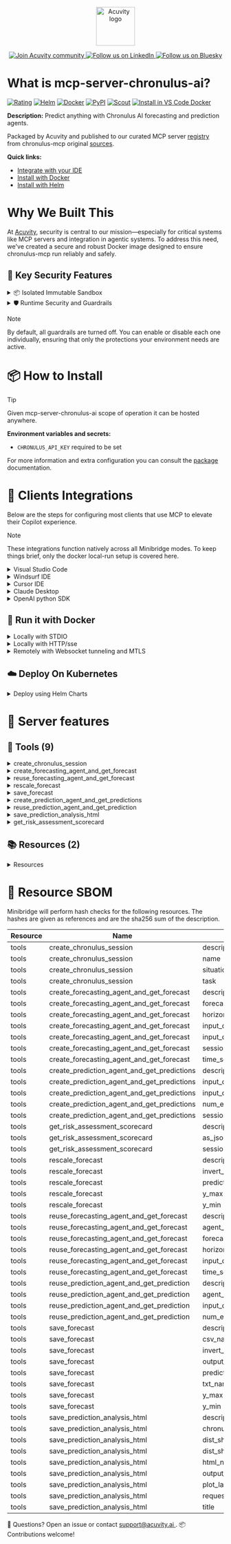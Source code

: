 <p align="center">
  <a href="https://acuvity.ai">
    <picture>
      <img src="https://mma.prnewswire.com/media/2544052/Acuvity__Logo.jpg" height="90" alt="Acuvity logo"/>
    </picture>
  </a>
</p>
<p align="center">
  <a href="https://discord.gg/BkU7fBkrNk">
    <img src="https://img.shields.io/badge/Acuvity-Join-7289DA?logo=discord&logoColor=fff" alt="Join Acuvity community" />
  </a>
<a href="https://www.linkedin.com/company/acuvity/">
    <img src="https://img.shields.io/badge/LinkedIn-Follow-7289DA" alt="Follow us on LinkedIn" />
  </a>
<a href="https://bsky.app/profile/acuvity.bsky.social">
    <img src="https://img.shields.io/badge/Bluesky-Follow-7289DA"?logo=bluesky&logoColor=fff" alt="Follow us on Bluesky" />
  </a>
</p>


# What is mcp-server-chronulus-ai?

[![Rating](https://img.shields.io/badge/A-3775A9?label=Rating)](https://docs.anthropic.com/en/docs/build-with-claude/tool-use/implement-tool-use#best-practices-for-tool-definitions)
[![Helm](https://img.shields.io/badge/1.0.0-3775A9?logo=helm&label=Charts&logoColor=fff)](https://hub.docker.com/r/acuvity/mcp-server-chronulus-ai/tags/)
[![Docker](https://img.shields.io/docker/image-size/acuvity/mcp-server-chronulus-ai/0.0.3?logo=docker&logoColor=fff&label=0.0.3)](https://hub.docker.com/r/acuvity/mcp-server-chronulus-ai)
[![PyPI](https://img.shields.io/badge/0.0.3-3775A9?logo=pypi&logoColor=fff&label=chronulus-mcp)](https://github.com/ChronulusAI/chronulus-mcp)
[![Scout](https://img.shields.io/badge/Active-3775A9?logo=docker&logoColor=fff&label=Scout)](https://hub.docker.com/r/acuvity/mcp-server-chronulus-ai/)
[![Install in VS Code Docker](https://img.shields.io/badge/VS_Code-One_click_install-0078d7?logo=githubcopilot)](https://insiders.vscode.dev/redirect/mcp/install?name=mcp-server-chronulus-ai&config=%7B%22args%22%3A%5B%22run%22%2C%22-i%22%2C%22--rm%22%2C%22--read-only%22%2C%22-e%22%2C%22CHRONULUS_API_KEY%22%2C%22docker.io%2Facuvity%2Fmcp-server-chronulus-ai%3A0.0.3%22%5D%2C%22command%22%3A%22docker%22%7D)

**Description:** Predict anything with Chronulus AI forecasting and prediction agents.

Packaged by Acuvity and published to our curated MCP server [registry](https://mcp.acuvity.ai) from chronulus-mcp original [sources](https://github.com/ChronulusAI/chronulus-mcp).

**Quick links:**

- [Integrate with your IDE](https://github.com/acuvity/mcp-servers-registry/blob/main/mcp-server-chronulus-ai/docker/README.md#-clients-integrations)
- [Install with Docker](https://github.com/acuvity/mcp-servers-registry/tree/main/mcp-server-chronulus-ai/docker/README.md#-run-it-with-docker)
- [Install with Helm](https://github.com/acuvity/mcp-servers-registry/tree/main/mcp-server-chronulus-ai/charts/mcp-server-chronulus-ai/README.md#how-to-install)

# Why We Built This

At [Acuvity](https://acuvity.ai), security is central to our mission—especially for critical systems like MCP servers and integration in agentic systems.
To address this need, we've created a secure and robust Docker image designed to ensure chronulus-mcp run reliably and safely.

## 🔐 Key Security Features

<details>
<summary>📦 Isolated Immutable Sandbox </summary>

- **Isolated Execution**: All tools run within secure, containerized sandboxes to enforce process isolation and prevent lateral movement.
- **Non-root by Default**: Enforces least-privilege principles, minimizing the impact of potential security breaches.
- **Read-only Filesystem**: Ensures runtime immutability, preventing unauthorized modification.
- **Version Pinning**: Guarantees consistency and reproducibility across deployments by locking tool and dependency versions.
- **CVE Scanning**: Continuously scans images for known vulnerabilities using [Docker Scout](https://docs.docker.com/scout/) to support proactive mitigation.
- **SBOM & Provenance**: Delivers full supply chain transparency by embedding metadata and traceable build information."
</details>

<details>
<summary>🛡️ Runtime Security and Guardrails</summary>

**Minibridge Integration**: [Minibridge](https://github.com/acuvity/minibridge) establishes secure Agent-to-MCP connectivity, supports Rego/HTTP-based policy enforcement 🕵️, and simplifies orchestration.

The [ARC](https://github.com/acuvity/mcp-servers-registry/tree/main) container includes a [built-in Rego policy](https://github.com/acuvity/mcp-servers-registry/tree/main/mcp-server-chronulus-ai/docker/policy.rego) that enables a set of runtime "guardrails"" to help enforce security, privacy, and correct usage of your services. Below is an overview of each guardrail provided.

### 🔒 Resource Integrity

**Mitigates MCP Rug Pull Attacks**

* **Goal:** Protect users from malicious tool description changes after initial approval, preventing post-installation manipulation or deception.
* **Mechanism:** Locks tool descriptions upon client approval and verifies their integrity before execution. Any modification to the description triggers a security violation, blocking unauthorized changes from server-side updates.

### 🛡️ Guardrails

#### Covert Instruction Detection

Monitors incoming requests for hidden or obfuscated directives that could alter policy behavior.

* **Goal:** Stop attackers from slipping unnoticed commands or payloads into otherwise harmless data.
* **Mechanism:** Applies a library of regex patterns and binary‐encoding checks to the full request body. If any pattern matches a known covert channel (e.g., steganographic markers, hidden HTML tags, escape-sequence tricks), the request is rejected.

#### Sensitive Pattern Detection

Block user-defined sensitive data patterns (credential paths, filesystem references).

* **Goal:** Block accidental or malicious inclusion of sensitive information that violates data-handling rules.
* **Mechanism:** Runs a curated set of regexes against all payloads and tool descriptions—matching patterns such as `.env` files, RSA key paths, directory traversal sequences.

#### Shadowing Pattern Detection

Detects and blocks "shadowing" attacks, where a malicious MCP server sneaks hidden directives into its own tool descriptions to hijack or override the behavior of other, trusted tools.

* **Goal:** Stop a rogue server from poisoning the agent’s logic by embedding instructions that alter how a different server’s tools operate (e.g., forcing all emails to go to an attacker’s address even when the user calls a separate `send_email` tool).
* **Mechanism:** During policy load, each tool description is scanned for cross‐tool override patterns—such as `<IMPORTANT>` sections referencing other tool names, hidden side‐effects, or directives that apply to a different server’s API. Any description that attempts to shadow or extend instructions for a tool outside its own namespace triggers a policy violation and is rejected.

#### Schema Misuse Prevention

Enforces strict adherence to MCP input schemas.

* **Goal:** Prevent malformed or unexpected fields from bypassing validations, causing runtime errors, or enabling injections.
* **Mechanism:** Compares each incoming JSON object against the declared schema (required properties, allowed keys, types). Any extra, missing, or mistyped field triggers an immediate policy violation.

#### Cross-Origin Tool Access

Controls whether tools may invoke tools or services from external origins.

* **Goal:** Prevent untrusted or out-of-scope services from being called.
* **Mechanism:** Examines tool invocation requests and outgoing calls, verifying each target against an allowlist of approved domains or service names. Calls to any non-approved origin are blocked.

#### Secrets Redaction

Automatically masks sensitive values so they never appear in logs or responses.

* **Goal:** Ensure that API keys, tokens, passwords, and other credentials cannot leak in plaintext.
* **Mechanism:** Scans every text output for known secret formats (e.g., AWS keys, GitHub PATs, JWTs). Matches are replaced with `[REDACTED]` before the response is sent or recorded.

These controls ensure robust runtime integrity, prevent unauthorized behavior, and provide a foundation for secure-by-design system operations.

### Enable guardrails

To activate guardrails in your Docker containers, define the `GUARDRAILS` environment variable with the protections you need. Available options:
- covert-instruction-detection
- sensitive-pattern-detection
- shadowing-pattern-detection
- schema-misuse-prevention
- cross-origin-tool-access
- secrets-redaction

For example adding:
- `-e GUARDRAILS="secrets-redaction covert-instruction-detection"`
to your docker arguments will enable the `secrets-redaction` and `covert-instruction-detection` guardrails.


## 🔒 Basic Authentication via Shared Secret

Provides a lightweight auth layer using a single shared token.

* **Mechanism:** Expects clients to send an `Authorization` header with the predefined secret.
* **Use Case:** Quickly lock down your endpoint in development or simple internal deployments—no complex OAuth/OIDC setup required.

To turn on Basic Authentication, add `BASIC_AUTH_SECRET` like:
- `-e BASIC_AUTH_SECRET="supersecret"`
to your docker arguments. This will enable the Basic Authentication check.

> While basic auth will protect against unauthorized access, you should use it only in controlled environment,
> rotate credentials frequently and **always** use TLS.

</details>

> [!NOTE]
> By default, all guardrails are turned off. You can enable or disable each one individually, ensuring that only the protections your environment needs are active.


# 📦 How to Install


> [!TIP]
> Given mcp-server-chronulus-ai scope of operation it can be hosted anywhere.

**Environment variables and secrets:**
  - `CHRONULUS_API_KEY` required to be set

For more information and extra configuration you can consult the [package](https://github.com/ChronulusAI/chronulus-mcp) documentation.

# 🧰 Clients Integrations

Below are the steps for configuring most clients that use MCP to elevate their Copilot experience.

> [!NOTE]
> These integrations function natively across all Minibridge modes.
> To keep things brief, only the docker local-run setup is covered here.

<details>
<summary>Visual Studio Code</summary>

To get started immediately, you can use the "one-click" link below:

[![Install in VS Code Docker](https://img.shields.io/badge/VS_Code-One_click_install-0078d7?logo=githubcopilot)](https://insiders.vscode.dev/redirect/mcp/install?name=mcp-server-chronulus-ai&config=%7B%22args%22%3A%5B%22run%22%2C%22-i%22%2C%22--rm%22%2C%22--read-only%22%2C%22-e%22%2C%22CHRONULUS_API_KEY%22%2C%22docker.io%2Facuvity%2Fmcp-server-chronulus-ai%3A0.0.3%22%5D%2C%22command%22%3A%22docker%22%7D)

## Global scope

Press `ctrl + shift + p` and type `Preferences: Open User Settings JSON` to add the following section:

```json
{
  "mcp": {
    "servers": {
      "acuvity-mcp-server-chronulus-ai": {
        "env": {
          "CHRONULUS_API_KEY": "TO_BE_SET"
        },
        "command": "docker",
        "args": [
          "run",
          "-i",
          "--rm",
          "--read-only",
          "-e",
          "CHRONULUS_API_KEY",
          "docker.io/acuvity/mcp-server-chronulus-ai:0.0.3"
        ]
      }
    }
  }
}
```

## Workspace scope

In your workspace create a file called `.vscode/mcp.json` and add the following section:

```json
{
  "servers": {
    "acuvity-mcp-server-chronulus-ai": {
      "env": {
        "CHRONULUS_API_KEY": "TO_BE_SET"
      },
      "command": "docker",
      "args": [
        "run",
        "-i",
        "--rm",
        "--read-only",
        "-e",
        "CHRONULUS_API_KEY",
        "docker.io/acuvity/mcp-server-chronulus-ai:0.0.3"
      ]
    }
  }
}
```

> To pass secrets you should use the `promptString` input type described in the [Visual Studio Code documentation](https://code.visualstudio.com/docs/copilot/chat/mcp-servers).

</details>

<details>
<summary>Windsurf IDE</summary>

In `~/.codeium/windsurf/mcp_config.json` add the following section:

```json
{
  "mcpServers": {
    "acuvity-mcp-server-chronulus-ai": {
      "env": {
        "CHRONULUS_API_KEY": "TO_BE_SET"
      },
      "command": "docker",
      "args": [
        "run",
        "-i",
        "--rm",
        "--read-only",
        "-e",
        "CHRONULUS_API_KEY",
        "docker.io/acuvity/mcp-server-chronulus-ai:0.0.3"
      ]
    }
  }
}
```

See [Windsurf documentation](https://docs.windsurf.com/windsurf/mcp) for more info.

</details>

<details>
<summary>Cursor IDE</summary>

Add the following JSON block to your mcp configuration file:
- `~/.cursor/mcp.json` for global scope
- `.cursor/mcp.json` for project scope

```json
{
  "mcpServers": {
    "acuvity-mcp-server-chronulus-ai": {
      "env": {
        "CHRONULUS_API_KEY": "TO_BE_SET"
      },
      "command": "docker",
      "args": [
        "run",
        "-i",
        "--rm",
        "--read-only",
        "-e",
        "CHRONULUS_API_KEY",
        "docker.io/acuvity/mcp-server-chronulus-ai:0.0.3"
      ]
    }
  }
}
```

See [cursor documentation](https://docs.cursor.com/context/model-context-protocol) for more information.

</details>
<details>

<summary>Claude Desktop</summary>

In the `claude_desktop_config.json` configuration file add the following section:

```json
{
  "mcpServers": {
    "acuvity-mcp-server-chronulus-ai": {
      "env": {
        "CHRONULUS_API_KEY": "TO_BE_SET"
      },
      "command": "docker",
      "args": [
        "run",
        "-i",
        "--rm",
        "--read-only",
        "-e",
        "CHRONULUS_API_KEY",
        "docker.io/acuvity/mcp-server-chronulus-ai:0.0.3"
      ]
    }
  }
}
```

See [Anthropic documentation](https://docs.anthropic.com/en/docs/agents-and-tools/mcp) for more information.
</details>

<details>
<summary>OpenAI python SDK</summary>

## Running locally

```python
async with MCPServerStdio(
    params={
        "env": {"CHRONULUS_API_KEY":"TO_BE_SET"},
        "command": "docker",
        "args": ["run","-i","--rm","--read-only","-e","CHRONULUS_API_KEY","docker.io/acuvity/mcp-server-chronulus-ai:0.0.3"]
    }
) as server:
    tools = await server.list_tools()
```

## Running remotely

```python
async with MCPServerSse(
    params={
        "url": "http://<ip>:<port>/sse",
    }
) as server:
    tools = await server.list_tools()
```

See [OpenAI Agents SDK docs](https://openai.github.io/openai-agents-python/mcp/) for more info.

</details>

## 🐳 Run it with Docker

<details>
<summary>Locally with STDIO</summary>

In your client configuration set:

- command: `docker`
- arguments: `run -i --rm --read-only -e CHRONULUS_API_KEY docker.io/acuvity/mcp-server-chronulus-ai:0.0.3`

</details>

<details>
<summary>Locally with HTTP/sse</summary>

Simply run as:

```console
docker run -it -p 8000:8000 --rm --read-only -e CHRONULUS_API_KEY docker.io/acuvity/mcp-server-chronulus-ai:0.0.3
```

Then on your application/client, you can configure to use it like:

```json
{
  "mcpServers": {
    "acuvity-mcp-server-chronulus-ai": {
      "url": "http://localhost:8000/sse"
    }
  }
}
```

You might have to use different ports for different tools.

</details>

<details>
<summary>Remotely with Websocket tunneling and MTLS </summary>

> This section assume you are familiar with TLS and certificates and will require:
> - a server certificate with proper DNS/IP field matching your tool deployment.
> - a client-ca used to sign client certificates

1. Start the server in `backend` mode
 - add an environment variable like `-e MINIBRIDGE_MODE=backend`
 - add the TLS certificates (recommended) through a volume let's say `/certs` ex (`-v $PWD/certs:/certs`)
 - instruct minibridge to use those certs with
   - `-e MINIBRIDGE_TLS_SERVER_CERT=/certs/server-cert.pem`
   - `-e MINIBRIDGE_TLS_SERVER_KEY=/certs/server-key.pem`
   - `-e MINIBRIDGE_TLS_SERVER_KEY_PASS=optional`
   - `-e MINIBRIDGE_TLS_SERVER_CLIENT_CA=/certs/client-ca.pem`

2. Start `minibridge` locally in frontend mode:
  - Get [minibridge](https://github.com/acuvity/minibridge) binary for your OS.

In your client configuration, Minibridge works like any other STDIO command.

Example for Claude Desktop:

```json
{
  "mcpServers": {
    "acuvity-mcp-server-chronulus-ai": {
      "command": "minibridge",
      "args": ["frontend", "--backend", "wss://<remote-url>:8000/ws", "--tls-client-backend-ca", "/path/to/ca/that/signed/the/server-cert.pem/ca.pem", "--tls-client-cert", "/path/to/client-cert.pem", "--tls-client-key", "/path/to/client-key.pem"]
    }
  }
}
```

That's it.

Minibridge offers a host of additional features. For step-by-step guidance, please visit the wiki. And if anything’s unclear, don’t hesitate to reach out!

</details>

## ☁️ Deploy On Kubernetes

<details>
<summary>Deploy using Helm Charts</summary>

### Chart settings requirements

This chart requires some mandatory information to be installed.

**Mandatory Secrets**:
  - `CHRONULUS_API_KEY` secret to be set as secrets.CHRONULUS_API_KEY either by `.value` or from existing with `.valueFrom`

### How to install

You can inspect the chart `README`:

```console
helm show readme oci://docker.io/acuvity/mcp-server-chronulus-ai --version 1.0.0
````

You can inspect the values that you can configure:

```console
helm show values oci://docker.io/acuvity/mcp-server-chronulus-ai --version 1.0.0
````

Install with helm

```console
helm install mcp-server-chronulus-ai oci://docker.io/acuvity/mcp-server-chronulus-ai --version 1.0.0
```

From there your MCP server mcp-server-chronulus-ai will be reachable by default through `http/sse` from inside the cluster using the Kubernetes Service `mcp-server-chronulus-ai` on port `8000` by default. You can change that by looking at the `service` section of the `values.yaml` file.

### How to Monitor

The deployment will create a Kubernetes service with a `healthPort`, that is used for liveness probes and readiness probes. This health port can also be used by the monitoring stack of your choice and exposes metrics under the `/metrics` path.

See full charts [Readme](https://github.com/acuvity/mcp-servers-registry/tree/main/mcp-server-chronulus-ai/charts/mcp-server-chronulus-ai/README.md) for more details about settings and runtime security including guardrails activation.

</details>

# 🧠 Server features

## 🧰 Tools (9)
<details>
<summary>create_chronulus_session</summary>

**Description**:

```

A tool that creates a new Chronulus Session and returns a session_id

When to use this tool:
- Use this tool when a user has requested a forecast or prediction for a new use case
- Before calling this tool make sure you have enough information to write a well-defined situation and task. You might
need to ask clarifying questions in order to get this from the user.
- The same session_id can be reused as long as the situation and task remain the same
- If user wants to forecast a different use case, create a new session and then use that

How to use this tool:
- To create a session, you need to provide a situation and task that describe the forecasting use case 
- If the user has not provided enough detail for you to decompose the use case into a 
    situation (broad or background context) and task (specific requirements for the forecast), 
    ask them to elaborate since more detail will result in a better / more accurate forecast.
- Once created, this will generate a unique session_id that can be used to when calling other tools about this use case.

```

**Parameter**:

| Name | Type | Description | Required? |
|-----------|------|-------------|-----------|
| name | string | A short descriptive name for the use case defined in the session. | Yes
| situation | string | The broader context for the use case | Yes
| task | string | Specific details on the forecasting or prediction task. | Yes
</details>
<details>
<summary>create_forecasting_agent_and_get_forecast</summary>

**Description**:

```

This tool creates a NormalizedForecaster agent with your session and input data model and then provides a forecast input 
data to the agent and returns the prediction data and text explanation from the agent.

When to use this tool:
- Use this tool to request a forecast from Chronulus
- This tool is specifically made to forecast values between 0 and 1 and does not require historical data
- The prediction can be thought of as seasonal weights, probabilities, or shares of something as in the decimal representation of a percent

How to use this tool:
- First, make sure you have a session_id for the forecasting or prediction use case.
- Next, think about the features / characteristics most suitable for producing the requested forecast and then 
create an input_data_model that corresponds to the input_data you will provide for the thing being forecasted.
- Remember to pass all relevant information to Chronulus including text and images provided by the user. 
- If a user gives you files about a thing you are forecasting or predicting, you should pass these as inputs to the 
agent using one of the following types: 
    - ImageFromFile
    - List[ImageFromFile]
    - TextFromFile
    - List[TextFromFile]
    - PdfFromFile
    - List[PdfFromFile]
- If you have a large amount of text (over 500 words) to pass to the agent, you should use the Text or List[Text] field types
- Finally, add information about the forecasting horizon and time scale requested by the user
- Assume the dates and datetimes in the prediction results are already converted to the appropriate local timezone if location is a factor in the use case. So do not try to convert from UTC to local time when plotting.
- When plotting the predictions, use a Rechart time series with the appropriate axes labeled and with the prediction explanation displayed as a caption below the plot

```

**Parameter**:

| Name | Type | Description | Required? |
|-----------|------|-------------|-----------|
| forecast_start_dt_str | string | The datetime str in '%Y-%m-%d %H:%M:%S' format of the first value in the forecast horizon. | Yes
| horizon_len | integer | The integer length of the forecast horizon. Eg., 60 if a 60 day forecast was requested. | No
| input_data | object | The forecast inputs that you will pass to the chronulus agent to make the prediction. The keys of the dict should correspond to the InputField name you provided in input_fields. | Yes
| input_data_model | array | Metadata on the fields you will include in the input_data. | Yes
| session_id | string | The session_id for the forecasting or prediction use case | Yes
| time_scale | string | The times scale of the forecast horizon. Valid time scales are 'hours', 'days', and 'weeks'. | No
</details>
<details>
<summary>reuse_forecasting_agent_and_get_forecast</summary>

**Description**:

```

This tool creates a NormalizedForecaster agent with your session and input data model and then provides a forecast input 
data to the agent and returns the prediction data and text explanation from the agent.

When to use this tool:
- Use this tool to request a forecast from Chronulus
- This tool is specifically made to forecast values between 0 and 1 and does not require historical data
- The prediction can be thought of as seasonal weights, probabilities, or shares of something as in the decimal representation of a percent

How to use this tool:
- First, make sure you have a session_id for the forecasting or prediction use case.
- Next, think about the features / characteristics most suitable for producing the requested forecast and then 
create an input_data_model that corresponds to the input_data you will provide for the thing being forecasted.
- Remember to pass all relevant information to Chronulus including text and images provided by the user. 
- If a user gives you files about a thing you are forecasting or predicting, you should pass these as inputs to the 
agent using one of the following types: 
    - ImageFromFile
    - List[ImageFromFile]
    - TextFromFile
    - List[TextFromFile]
    - PdfFromFile
    - List[PdfFromFile]
- If you have a large amount of text (over 500 words) to pass to the agent, you should use the Text or List[Text] field types
- Finally, add information about the forecasting horizon and time scale requested by the user
- Assume the dates and datetimes in the prediction results are already converted to the appropriate local timezone if location is a factor in the use case. So do not try to convert from UTC to local time when plotting.
- When plotting the predictions, use a Rechart time series with the appropriate axes labeled and with the prediction explanation displayed as a caption below the plot

```

**Parameter**:

| Name | Type | Description | Required? |
|-----------|------|-------------|-----------|
| agent_id | string | The agent_id for the forecasting or prediction use case and previously defined input_data_model | Yes
| forecast_start_dt_str | string | The datetime str in '%Y-%m-%d %H:%M:%S' format of the first value in the forecast horizon. | Yes
| horizon_len | integer | The integer length of the forecast horizon. Eg., 60 if a 60 day forecast was requested. | No
| input_data | object | The forecast inputs that you will pass to the chronulus agent to make the prediction. The keys of the dict should correspond to the InputField name you provided in input_fields. | Yes
| time_scale | string | The times scale of the forecast horizon. Valid time scales are 'hours', 'days', and 'weeks'. | No
</details>
<details>
<summary>rescale_forecast</summary>

**Description**:

```

A tool that rescales the prediction data (values between 0 and 1) from the NormalizedForecaster agent to scale required for a use case

When to use this tool:
- Use this tool when there is enough information from the user or use cases to determine a reasonable min and max for the forecast predictions
- Do not attempt to rescale or denormalize the predictions on your own without using this tool.
- Also, if the best min and max for the use case is 0 and 1, then no rescaling is needed since that is already the scale of the predictions.
- If a user requests to convert from probabilities to a unit in levels, be sure to caveat your use of this tool by noting that
    probabilities do not always scale uniformly to levels. Rescaling can be used as a rough first-pass estimate. But for best results, 
    it would be better to start a new Chronulus forecasting use case predicting in levels from the start.
    
How to use this tool:
- To use this tool present prediction_id from the normalized prediction and the min and max as floats
- If the user is also changing units, consider if the units will be inverted and set the inverse scale to True if needed.
- When plotting the rescaled predictions, use a Rechart time series plot with the appropriate axes labeled and include the chronulus 
    prediction explanation as a caption below the plot. 
- If you would like to add additional notes about the scaled series, put these below the original prediction explanation. 

```

**Parameter**:

| Name | Type | Description | Required? |
|-----------|------|-------------|-----------|
| invert_scale | boolean | Set this flag to true if the scale of the new units will run in the opposite direction from the inputs. | No
| prediction_id | string | The prediction_id from a prediction result | Yes
| y_max | number | The expected largest value for the use case. E.g., for product sales, 0 would be the largest possible value would be given by the user or determined from this history of sales for the product in question or a similar product. | Yes
| y_min | number | The expected smallest value for the use case. E.g., for product sales, 0 would be the least possible value for sales. | Yes
</details>
<details>
<summary>save_forecast</summary>

**Description**:

```

A tool that saves a Chronulus forecast from NormalizedForecaster to separate CSV and TXT files

When to use this tool:
- Use this tool when you need to save both the forecast data and its explanation to files
- The forecast data will be saved as a CSV file for data analysis
- The forecast explanation will be saved as a TXT file for reference
- Both files will be saved in the same directory specified by output_path
- This tool can also be used to directly save rescaled predictions without first calling the rescaling tool

How to use this tool:
- Provide the prediction_id from a previous forecast
- Specify the output_path where both files should be saved
- Provide csv_name for the forecast data file (must end in .csv)
- Provide txt_name for the explanation file (must end in .txt)
- Optionally provide y_min and y_max to rescale the predictions (defaults to 0)
- Set invert_scale to True if the target units run in the opposite direction
- The tool will provide status updates through the MCP context

```

**Parameter**:

| Name | Type | Description | Required? |
|-----------|------|-------------|-----------|
| csv_name | string | The path where the CSV file should be saved. Should end in .csv | Yes
| invert_scale | boolean | Set this flag to true if the scale of the new units will run in the opposite direction from the inputs. | No
| output_path | string | The path where the CSV file should be saved. Should end in .csv | Yes
| prediction_id | string | The prediction_id from a prediction result | Yes
| txt_name | string | The name of the TXT file to be saved. Should end in .txt | Yes
| y_max | number | The expected largest value for the use case. E.g., for product sales, 0 would be the largest possible value would be given by the user or determined from this history of sales for the product in question or a similar product. | No
| y_min | number | The expected smallest value for the use case. E.g., for product sales, 0 would be the least possible value for sales. | No
</details>
<details>
<summary>create_prediction_agent_and_get_predictions</summary>

**Description**:

```

This tool creates a BinaryPredictor agent with your session and input data model and then provides prediction input 
data to the agent and returns the consensus a prediction from a panel of experts along with their individual estimates
and text explanations. The agent also returns the alpha and beta parameters for a Beta distribution that allows you to
estimate the confidence interval of its consensus probability estimate.

When to use this tool:
- Use this tool to request a probability estimate from Chronulus in situation when there is a binary outcome
- This tool is specifically made to estimate the probability of an event occurring and not occurring and does not 
require historical data

How to use this tool:
- First, make sure you have a session_id for the prediction use case.
- Next, think about the features / characteristics most suitable for producing the requested prediction and then 
create an input_data_model that corresponds to the input_data you will provide for the thing or event being predicted.
- Remember to pass all relevant information to Chronulus including text and images provided by the user. 
- If a user gives you files about a thing you are forecasting or predicting, you should pass these as inputs to the 
agent using one of the following types: 
    - ImageFromFile
    - List[ImageFromFile]
    - TextFromFile
    - List[TextFromFile]
    - PdfFromFile
    - List[PdfFromFile]
- If you have a large amount of text (over 500 words) to pass to the agent, you should use the Text or List[Text] field types
- Finally, provide the number of experts to consult. The minimum and default number is 2, but users may request up to 30
30 opinions in situations where reproducibility and risk sensitively is of the utmost importance. In most cases, 2 to 5 
experts is sufficient. 

```

**Parameter**:

| Name | Type | Description | Required? |
|-----------|------|-------------|-----------|
| input_data | object | The forecast inputs that you will pass to the chronulus agent to make the prediction. The keys of the dict should correspond to the InputField name you provided in input_fields. | Yes
| input_data_model | array | Metadata on the fields you will include in the input_data. | Yes
| num_experts | integer | The number of experts to consult when forming consensus | Yes
| session_id | string | The session_id for the forecasting or prediction use case | Yes
</details>
<details>
<summary>reuse_prediction_agent_and_get_prediction</summary>

**Description**:

```

This tool provides prediction input data to a previously created Chronulus BinaryPredictor agent and returns the 
consensus a prediction from a panel of experts along with their individual estimates and text explanations. The agent 
also returns the alpha and beta parameters for a Beta distribution that allows you to estimate the confidence interval 
of its consensus probability estimate.

When to use this tool:
- Use this tool to request a prediction from a Chronulus prediction agent that you have already created and when your 
input data model is unchanged
- Use this tool to request a probability estimate from an existing prediction agent in a situation when there is a binary outcome
- This tool is specifically made to estimate the probability of an event occurring and not occurring and does not 
require historical data

How to use this tool:
- First, make sure you have a session_id for the prediction use case.
- Next, think about the features / characteristics most suitable for producing the requested prediction and then 
create an input_data_model that corresponds to the input_data you will provide for the thing or event being predicted.
- Remember to pass all relevant information to Chronulus including text and images provided by the user. 
- If a user gives you files about a thing you are forecasting or predicting, you should pass these as inputs to the 
agent using one of the following types: 
    - ImageFromFile
    - List[ImageFromFile]
    - TextFromFile
    - List[TextFromFile]
    - PdfFromFile
    - List[PdfFromFile]
- If you have a large amount of text (over 500 words) to pass to the agent, you should use the Text or List[Text] field types
- Finally, provide the number of experts to consult. The minimum and default number is 2, but users may request up to 30
30 opinions in situations where reproducibility and risk sensitively is of the utmost importance. In most cases, 2 to 5 
experts is sufficient. 

How to use this tool:
- First, make sure you have an agent_id for the prediction agent. The agent is already attached to the correct session. 
So you do not need to provide a session_id.
- Next, reference the input data model that you previously used with the agent and create new input data for the item 
being predicted that aligns with the previously specified input data model
- Remember to pass all relevant information to Chronulus including text and images provided by the user. 
- If a user gives you files about a thing you are forecasting or predicting, you should pass these as inputs to the 
agent using one of the following types: 
    - ImageFromFile
    - List[ImageFromFile]
    - TextFromFile
    - List[TextFromFile]
    - PdfFromFile
    - List[PdfFromFile]
- If you have a large amount of text (over 500 words) to pass to the agent, you should use the Text or List[Text] field types
- Finally, provide the number of experts to consult. The minimum and default number is 2, but users may request up to 30
30 opinions in situations where reproducibility and risk sensitively is of the utmost importance. In most cases, 2 to 5 
experts is sufficient. 

```

**Parameter**:

| Name | Type | Description | Required? |
|-----------|------|-------------|-----------|
| agent_id | string | The agent_id for the forecasting or prediction use case and previously defined input_data_model | Yes
| input_data | object | The forecast inputs that you will pass to the chronulus agent to make the prediction. The keys of the dict should correspond to the InputField name you provided in input_fields. | Yes
| num_experts | integer | The number of experts to consult when forming consensus | Yes
</details>
<details>
<summary>save_prediction_analysis_html</summary>

**Description**:

```

A tool that saves an analysis of a BinaryPredictor prediction to HTML. 

The analysis includes a plot of the theoretical and empirical beta distribution estimated by Chronulus and also
list the opinions provided by each expert.

When to use this tool:
- Use this tool when you need to save the BinaryPredictor estimates to for the user

How to use this tool:
- Provide the request_id from a previous prediction response
- Specify the output_path where the html should be saved
- Provide html_name for the file (must end in .html)
- The tool will provide status updates through the MCP context

```

**Parameter**:

| Name | Type | Description | Required? |
|-----------|------|-------------|-----------|
| chronulus_prediction_summary | string | A summary paragraph distilling prediction results and expert opinions provided by Chronulus | Yes
| dist_shape | string | A one line description of the shape of the distribution of predictions | Yes
| dist_shape_interpretation | string | 2-3 sentences interpreting the shape of the distribution of predictions in layman's terms | Yes
| html_name | string | The path where the HTML file should be saved. | Yes
| output_path | string | The path where the HTML file should be saved. | Yes
| plot_label | string | Label for the Beta plot | Yes
| request_id | string | The request_id from the BinaryPredictor result | Yes
| title | string | Title of analysis | Yes
</details>
<details>
<summary>get_risk_assessment_scorecard</summary>

**Description**:

```

A tool that retrieves the risk assessment scorecard for the Chronulus Session in Markdown format

When to use this tool:
- Use this tool when the use asks about the risk level or safety concerns of a forecasting use case
- You may also use this tool to provide justification to a user if you would like to warn them of the implications of 
    what they are asking you to forecasting or predict.

How to use this tool:
- Make sure you have a session_id for the forecasting or prediction use case
- When displaying the scorecard markdown for the user, you should use an MDX-style React component

```

**Parameter**:

| Name | Type | Description | Required? |
|-----------|------|-------------|-----------|
| as_json | boolean | If true, returns the scorecard in JSON format, otherwise returns a markdown formatted scorecard | Yes
| session_id | string | The session_id for the forecasting or prediction use case | Yes
</details>

## 📚 Resources (2)

<details>
<summary>Resources</summary>

| Name | Mime type | URI| Content |
|-----------|------|-------------|-----------|
| Scorecard React Template | text/javascript | chronulus-react://Scorecard.jsx | - |
| Beta Plot | text/javascript | chronulus-react://BetaPlot.jsx | - |

</details>


# 🔐 Resource SBOM

Minibridge will perform hash checks for the following resources. The hashes are given as references and are the sha256 sum of the description.

| Resource | Name | Parameter | Hash |
|-----------|------|------|------|
| tools | create_chronulus_session | description | 023375f41c31f4db4d39c0181e002a778ba5863efb4b0f98e629adcd76ebf27d |
| tools | create_chronulus_session | name | df096f2e7ba978c73e165c9dc4761cdd91b8ef6094a1c1cf64c4f912052c603f |
| tools | create_chronulus_session | situation | 5cae7eb1ae7a0e28f19e084610745e4b667d888e30cf28bd8bcf25ebdce41bda |
| tools | create_chronulus_session | task | 782c060de9cf260b5151ad75ceb801ab37a65bce324158fed0facfc0ad54f3f6 |
| tools | create_forecasting_agent_and_get_forecast | description | 0a79b1dcace98bae5f5a36d73c75315b821ca993ce26ef7a2512eecd61115207 |
| tools | create_forecasting_agent_and_get_forecast | forecast_start_dt_str | d032b5667a5958a0899585a9a7629d7294cb2bfa4e8f9582383ec5d2255a1bd7 |
| tools | create_forecasting_agent_and_get_forecast | horizon_len | 319627c012de4f34775626da1fe8f3517e0f201c0c672aaa77ca2dc23eeea758 |
| tools | create_forecasting_agent_and_get_forecast | input_data | baa6368ab0bd640437f256f6a0390596742a56c6cf75ef8e5e7861565d847ce5 |
| tools | create_forecasting_agent_and_get_forecast | input_data_model | d2a1bef961bc02a591723fe9ae16d4a37737970ebf0791a17caff05077073292 |
| tools | create_forecasting_agent_and_get_forecast | session_id | 92caca648373b9bee4610361e107d03144091bcca5b4c1f5bcd9400711d0739e |
| tools | create_forecasting_agent_and_get_forecast | time_scale | 87229787d5f558d81f3ab245d6792d11f4146a2fb9cc99e23a2704bc3e7e70d0 |
| tools | create_prediction_agent_and_get_predictions | description | 1103d7b6acac7686d7aa29d73f94252c8204ca3dcb7978e829f7133db34e9d29 |
| tools | create_prediction_agent_and_get_predictions | input_data | baa6368ab0bd640437f256f6a0390596742a56c6cf75ef8e5e7861565d847ce5 |
| tools | create_prediction_agent_and_get_predictions | input_data_model | d2a1bef961bc02a591723fe9ae16d4a37737970ebf0791a17caff05077073292 |
| tools | create_prediction_agent_and_get_predictions | num_experts | 97268e8871eaf94999cffa368b028a4827ef197c50a7987873440d13b8b8db8a |
| tools | create_prediction_agent_and_get_predictions | session_id | 92caca648373b9bee4610361e107d03144091bcca5b4c1f5bcd9400711d0739e |
| tools | get_risk_assessment_scorecard | description | 2fc7b82383275ea8fe0733e72092339d630826b39cfafb477265e205478d8790 |
| tools | get_risk_assessment_scorecard | as_json | 248db44ccb2be41a4477162fddf4f844ae1da13ce853399a1e99a92bdff2e6d9 |
| tools | get_risk_assessment_scorecard | session_id | 92caca648373b9bee4610361e107d03144091bcca5b4c1f5bcd9400711d0739e |
| tools | rescale_forecast | description | 4e85694cc6af5e2d125701ac116bf0175ac661787c4014e58ef21e6efbb92395 |
| tools | rescale_forecast | invert_scale | ef385c94a69b89c791934f0602dcbd5d02ae00d7707112dfd34c3b0033e901d4 |
| tools | rescale_forecast | prediction_id | 1d4a55640700e36dadc1bafdaf36a7118b146c4ed602948cc45f848f90ab98c1 |
| tools | rescale_forecast | y_max | 7e002cd3ac9eae9f9dae47483b492117e97a491d2517eabc77c5437eebd9d715 |
| tools | rescale_forecast | y_min | 1e0c4c0c4af3c0108fd13db2760fa7f426971812c5332026533ff805c76cfaed |
| tools | reuse_forecasting_agent_and_get_forecast | description | 0a79b1dcace98bae5f5a36d73c75315b821ca993ce26ef7a2512eecd61115207 |
| tools | reuse_forecasting_agent_and_get_forecast | agent_id | 9a0bcd98efef7cacb6162ef182b4f4bdb2646caf40fce47120e8bd3caefec1c8 |
| tools | reuse_forecasting_agent_and_get_forecast | forecast_start_dt_str | d032b5667a5958a0899585a9a7629d7294cb2bfa4e8f9582383ec5d2255a1bd7 |
| tools | reuse_forecasting_agent_and_get_forecast | horizon_len | 319627c012de4f34775626da1fe8f3517e0f201c0c672aaa77ca2dc23eeea758 |
| tools | reuse_forecasting_agent_and_get_forecast | input_data | baa6368ab0bd640437f256f6a0390596742a56c6cf75ef8e5e7861565d847ce5 |
| tools | reuse_forecasting_agent_and_get_forecast | time_scale | 87229787d5f558d81f3ab245d6792d11f4146a2fb9cc99e23a2704bc3e7e70d0 |
| tools | reuse_prediction_agent_and_get_prediction | description | 7d418a64924d5babe924f743280763dff97eaa956d0c11801c575d8fe13547a9 |
| tools | reuse_prediction_agent_and_get_prediction | agent_id | 9a0bcd98efef7cacb6162ef182b4f4bdb2646caf40fce47120e8bd3caefec1c8 |
| tools | reuse_prediction_agent_and_get_prediction | input_data | baa6368ab0bd640437f256f6a0390596742a56c6cf75ef8e5e7861565d847ce5 |
| tools | reuse_prediction_agent_and_get_prediction | num_experts | 97268e8871eaf94999cffa368b028a4827ef197c50a7987873440d13b8b8db8a |
| tools | save_forecast | description | 2b63af460eb2b4b93aa1a2f2b4acba861f3ee0d2a9e5a2d52a3d3eb61f535961 |
| tools | save_forecast | csv_name | 599711e78254f5f76278742637ac5747b21f3c4d3a3b7dbc00d5cc26153b6417 |
| tools | save_forecast | invert_scale | ef385c94a69b89c791934f0602dcbd5d02ae00d7707112dfd34c3b0033e901d4 |
| tools | save_forecast | output_path | 599711e78254f5f76278742637ac5747b21f3c4d3a3b7dbc00d5cc26153b6417 |
| tools | save_forecast | prediction_id | 1d4a55640700e36dadc1bafdaf36a7118b146c4ed602948cc45f848f90ab98c1 |
| tools | save_forecast | txt_name | f61b6aeb6e1045bdb189db3a71ebf37383fcc6fc533679fa3c77a94b5673ddfd |
| tools | save_forecast | y_max | 7e002cd3ac9eae9f9dae47483b492117e97a491d2517eabc77c5437eebd9d715 |
| tools | save_forecast | y_min | 1e0c4c0c4af3c0108fd13db2760fa7f426971812c5332026533ff805c76cfaed |
| tools | save_prediction_analysis_html | description | 7cdb388bb9f699ad8b8a21afa76490254bdcf82f1814e707f9b520c91947f6cd |
| tools | save_prediction_analysis_html | chronulus_prediction_summary | 5d5f640c08878201187f658edacf5c67956bfef487c7369d1e14b3615ccf95d5 |
| tools | save_prediction_analysis_html | dist_shape | 6089ad4f42b83192534f751fd2dda6c1faa2a60943ad7369a4433cb2c2c88fef |
| tools | save_prediction_analysis_html | dist_shape_interpretation | 7e75db3ae524382cd56ecfedae5af93e05bbf754eafb9ef48e70f04a2fe3f6d2 |
| tools | save_prediction_analysis_html | html_name | df908c018bdbf282f5b8529500b6743bc9085b6e68360f9196da527fcabd4447 |
| tools | save_prediction_analysis_html | output_path | df908c018bdbf282f5b8529500b6743bc9085b6e68360f9196da527fcabd4447 |
| tools | save_prediction_analysis_html | plot_label | aa67b58870e4cc6212d3cc39994f9065b8258386da6518313658fff6a0bfa4d6 |
| tools | save_prediction_analysis_html | request_id | d7c3b3ab8b4b26b391c6191ef17c715cd9fc30170c5e6a70bf2f2f7526575c9c |
| tools | save_prediction_analysis_html | title | 53e2f8aa694041368b8ab8d38465fee64cd28ec85fb0745fb102ad849bd0bb03 |


💬 Questions? Open an issue or contact [ support@acuvity.ai ](mailto:support@acuvity.ai).
📦 Contributions welcome!
